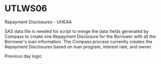 # UTLWS06
Repayment Disclosures - UHEAA

SAS data file is needed for script to merge the data fields generated by Compass to create one Repayment Disclosure for the Borrower with all the Borrower's loan information.  The Compass process currently creates the Repayment Disclosures based on loan program, interest rate, and owner.

Previous day logic
